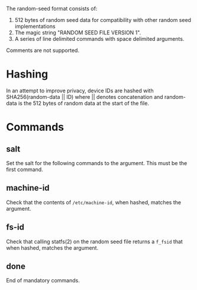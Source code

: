 The random-seed format consists of:

1. 512 bytes of random seed data for compatibility with other random seed
   implementations
2. The magic string "RANDOM SEED FILE VERSION 1".
3. A series of line delimited commands with space delimited arguments.

Comments are not supported.

# Hashing
In an attempt to improve privacy, device IDs are hashed with SHA256(random-data
|| ID) where || denotes concatenation and random-data is the 512 bytes of
random data at the start of the file.

# Commands

## salt
Set the salt for the following commands to the argument.  This must be the
first command.

## machine-id
Check that the contents of `/etc/machine-id`, when hashed, matches the
argument.

## fs-id
Check that calling statfs(2) on the random seed file returns a `f_fsid` that
when hashed, matches the argument.

## done
End of mandatory commands.
